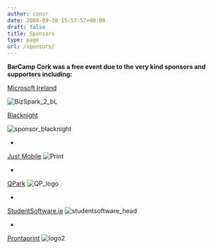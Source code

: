 ```yaml
---
author: conor
date: 2008-09-30 15:57:57+00:00
draft: false
title: Sponsors
type: page
url: /sponsors/
---
```


**BarCamp Cork was a free event due to the very kind sponsors and supporters including:**

[Microsoft Ireland](http://www.microsoft.com/ireland/)

![BizSpark_2_bL](/wp-content/uploads/2008/09/BizSpark_2_bL.png)


[Blacknight](http://www.blacknight.ie/)

![sponsor_blacknight](/wp-content/uploads/2008/09/sponsor_blacknight.jpg)


-

[Just Mobile](http://www.justmobile.ie)
![Print](/wp-content/uploads/2008/09/Just-Mobilelogo-300x137.jpg)


-
[QPark](http://www.q-park.ie/)
![QP_logo](/wp-content/uploads/2008/09/QP_logo-300x116.jpg)

-
[StudentSoftware.ie](http://www.studentsoftware.ie/)
![studentsoftware_head](/wp-content/uploads/2008/09/studentsoftware_head-300x89.jpg)

-

[Prontaprint](http://www.prontaprint.com/cork/Pages/welcome.aspx)
![logo2](/wp-content/uploads/2008/09/logo2.jpg)

